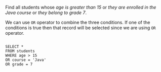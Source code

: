 Find all students whose
_age is greater than 15_
or
_they are enrolled in the Java course_
or
_they belong to grade 7_.


We can use `OR` operator to combine the three conditions.
If one of the conditions is true then that record
will be selected since we are using `OR` operator.

<Editor lang="sql" dbName="students1.db">
<code>
SELECT *
FROM students
WHERE age > 15
OR course = 'Java'
OR grade = 7
</code>
</Editor>